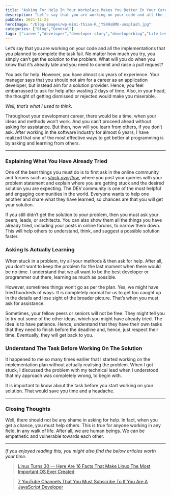 ```yaml
---
title: "Asking For Help In Your Workplace Makes You Better In Your Career"
description: "Let’s say that you are working on your code and all the implementations that you planned to complete the task fail. No matter how much you try, you simply can’t get the solution to the problem. What will you do when you know that it’s already late and you need to commit and raise a [&hellip;]"
pubDate: 2021-11-22
heroImage: "/blog-images/wp-mimi-thian-R_jYS09sBMU-unsplash.jpg"
categories: ["Blog","General"]
tags: ["career","developer","developer-story","developerblog","Life Lessons","softwaredevelopment","thedeveloperstory","workplace"]
---
```


Let’s say that you are working on your code and all the implementations that you planned to complete the task fail. No matter how much you try, you simply can’t get the solution to the problem. What will you do when you know that it’s already late and you need to commit and raise a pull request?

You ask for help. However, you have almost six years of experience. Your manager says that you should not aim for a career as an application developer, but instead aim for a solution provider. Hence, you feel embarrassed to ask for help after wasting 2 days of time. Also, in your head, the thought of getting dismissed or rejected would make you miserable.

_Well, that’s what I used to think._

Throughout your development career, there would be a time, when your ideas and methods won’t work. And you can’t proceed ahead without asking for assistance. But then, how will you learn from others, if you don’t ask. After working in the software industry for almost 6 years, I have realized that one of the most effective ways to get better at programming is by asking and learning from others.

* * *

### Explaining What You Have Already Tried

One of the best things you must do is to first ask in the online community and forums such as [_stack overflow_](https://stackoverflow.com/), where you post your queries with your problem statement and explain where you are getting stuck and the desired solution you are expecting. The DEV community is one of the most helpful and engaging communities in the world. Everyone wants to help one another and share what they have learned, so chances are that you will get your solution.

If you still didn’t get the solution to your problem, then you must ask your peers, leads, or architects. You can also show them all the things you have already tried, including your posts in online forums, to narrow them down. This will help others to understand, think, and suggest a possible solution faster.

### Asking Is Actually Learning

When stuck in a problem, try all your methods & then ask for help. After all, you don’t want to keep the problem for the last moment when there would be no time. I understand that we all want to be the best developer or programmer out there, learning as much as possible.

However, sometimes things won’t go as per the plan. Yes, we might have tried hundreds of ways. It is completely normal for us to get too caught up in the details and lose sight of the broader picture. That’s when you must ask for assistance.

Sometimes, your fellow peers or seniors will not be free. They might tell you to try out some of the other ideas, which you might have already tried. The idea is to have patience. Hence, understand that they have their own tasks that they need to finish before the deadline and, hence, just respect their time. Eventually, they will get back to you.

### Understand The Task Before Working On The Solution

It happened to me so many times earlier that I started working on the implementation plan without actually realising the problem. When I got stuck, I discussed the problem with my technical lead when I understood that my approach was completely wrong, to begin with.

It is important to know about the task before you start working on your solution. That would save you time and a headache.

* * *

### Closing Thoughts

Well, there should not be any shame in asking for help. In fact, when you get a chance, you must help others. This is true for anyone working in any field, in any walk of life. After all, we are human beings. We can be empathetic and vulnerable towards each other.

* * *

_If you enjoyed reading this, you might also find the below articles worth your time._

> [Linux Turns 30 — Here Are 16 Facts That Make Linux The Most Important OS Ever Created](https://thedeveloperstory.com/2021/08/26/linux-turns-30-here-are-16-facts-that-make-linux-the-most-important-os-ever-created/)

> [7 YouTube Channels That You Must Subscribe To If You Are A JavaScript Developer](https://thedeveloperstory.com/2021/11/17/7-youtube-channels-that-you-must-subscribe-to-if-you-are-a-javascript-developer/)